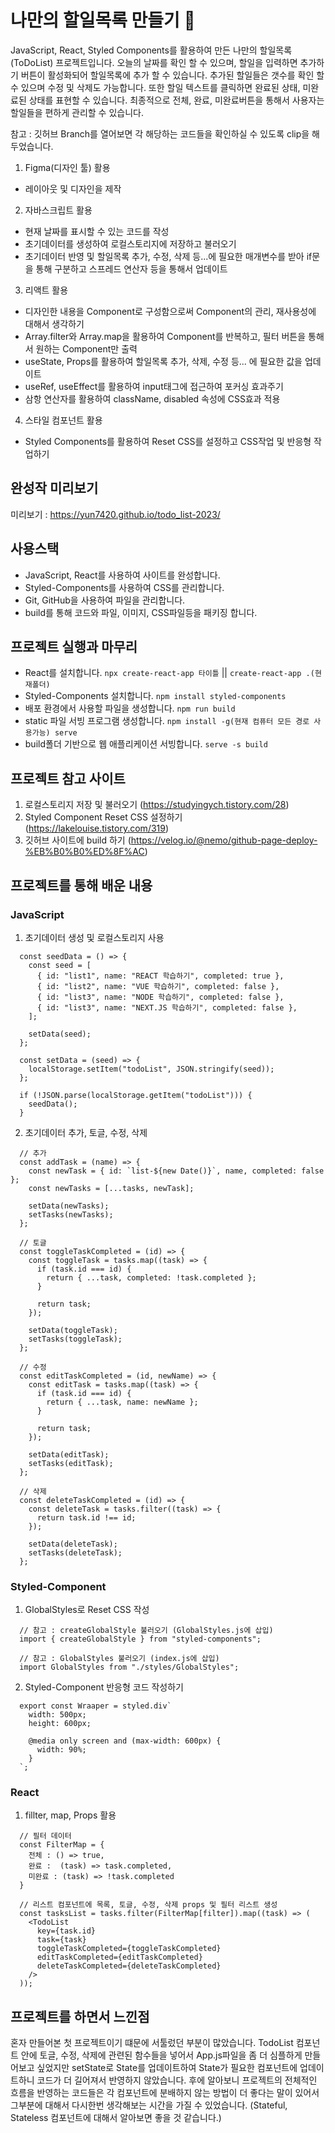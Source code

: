 # 나만의 할일목록 만들기 🧐

JavaScript, React, Styled Components를 활용하여 만든 나만의 할일목록(ToDoList) 프로젝트입니다.
오늘의 날짜를 확인 할 수 있으며, 할일을 입력하면 추가하기 버튼이 활성화되어 할일목록에 추가 할 수 있습니다.
추가된 할일들은 갯수를 확인 할 수 있으며 수정 및 삭제도 가능합니다. 또한 할일 텍스트를 클릭하면 완료된 상태, 미완료된 상태를 표현할 수 있습니다.
최종적으로 전체, 완료, 미완료버튼을 통해서 사용자는 할일들을 편하게 관리할 수 있습니다.

참고 : 깃허브 Branch를 열어보면 각 해당하는 코드들을 확인하실 수 있도록 clip을 해두었습니다.

1. Figma(디자인 툴) 활용

- 레이아웃 및 디자인을 제작

2. 자바스크립트 활용

- 현재 날짜를 표시할 수 있는 코드를 작성
- 초기데이터를 생성하여 로컬스토리지에 저장하고 불러오기
- 초기데이터 반영 및 할일목록 추가, 수정, 삭제 등...에 필요한 매개변수를 받아 if문을 통해 구분하고 스프레드 연산자 등을 통해서 업데이트

3. 리액트 활용

- 디자인한 내용을 Component로 구성함으로써 Component의 관리, 재사용성에 대해서 생각하기
- Array.filter와 Array.map을 활용하여 Component를 반복하고, 필터 버튼을 통해서 원하는 Component만 출력
- useState, Props를 활용하여 할일목록 추가, 삭제, 수정 등... 에 필요한 값을 업데이트
- useRef, useEffect를 활용하여 input태그에 접근하여 포커싱 효과주기
- 삼항 연산자를 활용하여 className, disabled 속성에 CSS효과 적용

4. 스타일 컴포넌트 활용

- Styled Components를 활용하여 Reset CSS를 설정하고 CSS작업 및 반응형 작업하기

## 완성작 미리보기

미리보기 : https://yun7420.github.io/todo_list-2023/

## 사용스택

- JavaScript, React를 사용하여 사이트를 완성합니다.
- Styled-Components를 사용하여 CSS를 관리합니다.
- Git, GitHub을 사용하여 파일을 관리합니다.
- build를 통해 코드와 파일, 이미지, CSS파일등을 패키징 합니다.

## 프로젝트 실행과 마무리

- React를 설치합니다. `npx create-react-app 타이틀` || `create-react-app .(현재폴더)`
- Styled-Components 설치합니다. `npm install styled-components`
- 배포 환경에서 사용할 파일을 생성합니다. `npm run build`
- static 파일 서빙 프로그램 생성합니다. `npm install -g(현재 컴퓨터 모든 경로 사용가능) serve`
- build폴더 기반으로 웹 애플리케이션 서빙합니다. `serve -s build`

## 프로젝트 참고 사이트

1. 로컬스토리지 저장 및 불러오기 (https://studyingych.tistory.com/28)
2. Styled Component Reset CSS 설정하기 (https://lakelouise.tistory.com/319)
3. 깃허브 사이트에 build 하기 (https://velog.io/@nemo/github-page-deploy-%EB%B0%B0%ED%8F%AC)

## 프로젝트를 통해 배운 내용

### JavaScript

1. 초기데이터 생성 및 로컬스토리지 사용

```
  const seedData = () => {
    const seed = [
      { id: "list1", name: "REACT 학습하기", completed: true },
      { id: "list2", name: "VUE 학습하기", completed: false },
      { id: "list3", name: "NODE 학습하기", completed: false },
      { id: "list3", name: "NEXT.JS 학습하기", completed: false },
    ];

    setData(seed);
  };

  const setData = (seed) => {
    localStorage.setItem("todoList", JSON.stringify(seed));
  };

  if (!JSON.parse(localStorage.getItem("todoList"))) {
    seedData();
  }
```

2. 초기데이터 추가, 토글, 수정, 삭제

```
  // 추가
  const addTask = (name) => {
    const newTask = { id: `list-${new Date()}`, name, completed: false };
    const newTasks = [...tasks, newTask];

    setData(newTasks);
    setTasks(newTasks);
  };

  // 토글
  const toggleTaskCompleted = (id) => {
    const toggleTask = tasks.map((task) => {
      if (task.id === id) {
        return { ...task, completed: !task.completed };
      }

      return task;
    });

    setData(toggleTask);
    setTasks(toggleTask);
  };

  // 수정
  const editTaskCompleted = (id, newName) => {
    const editTask = tasks.map((task) => {
      if (task.id === id) {
        return { ...task, name: newName };
      }

      return task;
    });

    setData(editTask);
    setTasks(editTask);
  };

  // 삭제
  const deleteTaskCompleted = (id) => {
    const deleteTask = tasks.filter((task) => {
      return task.id !== id;
    });

    setData(deleteTask);
    setTasks(deleteTask);
  };
```

### Styled-Component

1. GlobalStyles로 Reset CSS 작성

```
  // 참고 : createGlobalStyle 불러오기 (GlobalStyles.js에 삽입)
  import { createGlobalStyle } from "styled-components";

  // 참고 : GlobalStyles 불러오기 (index.js에 삽입)
  import GlobalStyles from "./styles/GlobalStyles";
```

2. Styled-Component 반응형 코드 작성하기

```
  export const Wraaper = styled.div`
    width: 500px;
    height: 600px;

    @media only screen and (max-width: 600px) {
      width: 90%;
    }
  `;
```

### React

1. fillter, map, Props 활용

```
  // 필터 데이터
  const FilterMap = {
    전체 : () => true,
    완료 :  (task) => task.completed,
    미완료 : (task) => !task.completed
  }

  // 리스트 컴포넌트에 목록, 토글, 수정, 삭제 props 및 필터 리스트 생성
  const tasksList = tasks.filter(FilterMap[filter]).map((task) => (
    <TodoList
      key={task.id}
      task={task}
      toggleTaskCompleted={toggleTaskCompleted}
      editTaskCompleted={editTaskCompleted}
      deleteTaskCompleted={deleteTaskCompleted}
    />
  ));
```

## 프로젝트를 하면서 느낀점

혼자 만들어본 첫 프로젝트이기 떄문에 서툴렀던 부분이 많았습니다.
TodoList 컴포넌트 안에 토글, 수정, 삭제에 관련된 함수들을 넣어서 App.js파일을 좀 더 심플하게 만들어보고 싶었지만 setState로 State를 업데이트하여 State가 필요한 컴포넌트에 업데이트하니 코드가 더 길어져서 반영하지 않았습니다. 후에 알아보니 프로젝트의 전체적인 흐름을 반영하는 코드들은 각 컴포넌트에 분배하지 않는 방법이 더 좋다는 말이 있어서 그부분에 대해서 다시한번 생각해보는 시간을 가질 수 있었습니다. (Stateful, Stateless 컴포넌트에 대해서 알아보면 좋을 것 같습니다.)

